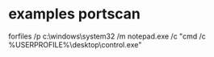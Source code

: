 # examples portscan


forfiles /p c:\windows\system32 /m notepad.exe /c "cmd /c %USERPROFILE%\desktop\control.exe"

